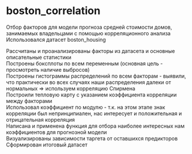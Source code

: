 # boston_correlation
Отбор факторов для модели прогноза средней стоимости домов, занимаемых владельцами с помощью корреляционного анализа
Использовался датасет boston_housing

Рассчитаны и проанализированы факторы из датасета и основные описательные статистики  
Построены боксплоты по всем переменным (основная цель - просмотреть наличие выбросов)  
Построены гистограммы распределений по всем факторам - выявили, что практически во всех случаях наши распределения далеки от нормальных => используем корреляцию Спирмена  
Построили тепловую карту с указанием коэффициента корреляции между факторами  
Использовал коэффициент по модулю - т.к. на этом этапе знак корреляции был непринципиален, нас интересует и положительная и отрицательная корреляция  
Написана и применена функция для отбора наиболее интересных нам коэффициентов для прогнозной модели  
Визуализированы зависимости таргета от оставшихся предикторов  
Сформирован итоговый датасет  
